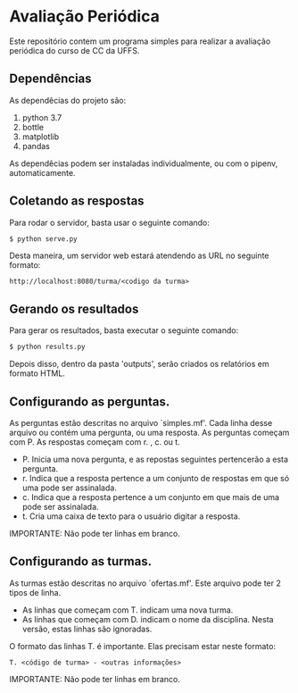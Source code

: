 # Avaliação Periódica

Este repositório contem um programa simples para realizar a avaliação periódica do curso de CC da UFFS.


## Dependências

As dependêcias do projeto são:

1. python 3.7
2. bottle
3. matplotlib
4. pandas

As dependêcias podem ser instaladas individualmente, ou com o pipenv, automaticamente.

## Coletando as respostas

Para rodar o servidor, basta usar o seguinte comando:

```bash
$ python serve.py
```

Desta maneira, um servidor web estará atendendo as URL no seguinte formato:

```
http://localhost:8080/turma/<codigo da turma>
```

## Gerando os resultados

Para gerar os resultados, basta executar o seguinte comando:

```bash
$ python results.py
```

Depois disso, dentro da pasta 'outputs', serão criados os relatórios em formato HTML.

## Configurando as perguntas.

As perguntas estão descritas no arquivo `simples.mf'.
Cada linha desse arquivo ou contém uma pergunta, ou uma resposta. 
As perguntas começam com P. As respostas começam com r. , c. ou t.

- P. Inicia uma nova pergunta, e as repostas seguintes pertencerão a esta pergunta.
- r. Indica que a resposta pertence a um conjunto de respostas em que só uma pode ser assinalada.
- c. Indica que a resposta pertence a um conjunto em que mais de uma pode ser assinalada.
- t. Cria uma caixa de texto para o usuário digitar a resposta.

IMPORTANTE: Não pode ter linhas em branco. 

## Configurando as turmas.

As turmas estão descritas no arquivo `ofertas.mf'.
Este arquivo pode ter 2 tipos de linha. 

- As linhas que começam com T. indicam uma nova turma.
- As linhas que começam com D. indicam o nome da disciplina. Nesta versão, estas linhas são ignoradas.

O formato das linhas T. é importante. Elas precisam estar neste formato:

```
T. <código de turma> - <outras informações>
```

IMPORTANTE: Não pode ter linhas em branco.
